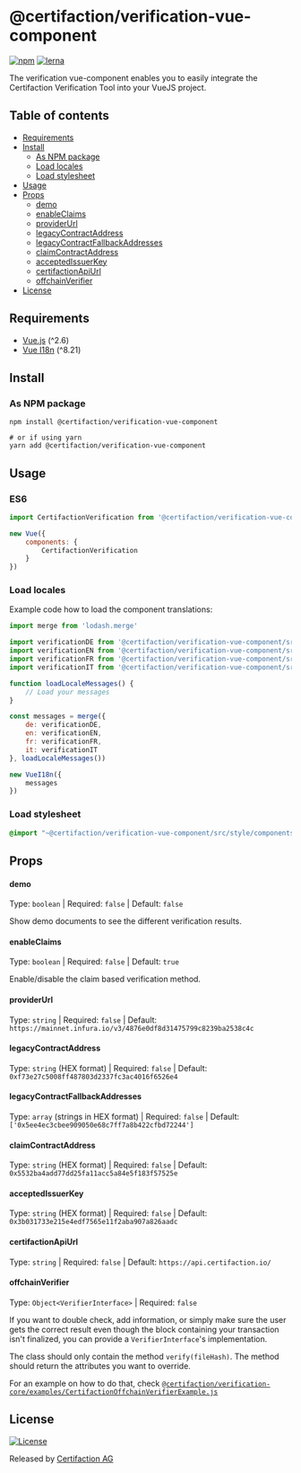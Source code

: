 # @certifaction/verification-vue-component

[![npm][npm]][npm-url]
[![lerna][lerna]][lerna-url]

The verification vue-component enables you to easily integrate the Certifaction Verification Tool into your VueJS project.

## Table of contents

* [Requirements](#requirements)
* [Install](#install)
    * [As NPM package](#as-npm-package)
    * [Load locales](#load-locales)
    * [Load stylesheet](#load-stylesheet)
* [Usage](#usage)
* [Props](#props)
    * [demo](#demo)
    * [enableClaims](#enableClaims)
    * [providerUrl](#providerUrl)
    * [legacyContractAddress](#legacyContractAddress)
    * [legacyContractFallbackAddresses](#legacyContractFallbackAddresses)
    * [claimContractAddress](#claimContractAddress)
    * [acceptedIssuerKey](#acceptedIssuerKey)
    * [certifactionApiUrl](#certifactionApiUrl)
    * [offchainVerifier](#offchainVerifier)
* [License](#license)

## Requirements

* [Vue.js](https://vuejs.org/) (^2.6)
* [Vue I18n](https://kazupon.github.io/vue-i18n/) (^8.21)

## Install

### As NPM package

```shell script
npm install @certifaction/verification-vue-component

# or if using yarn
yarn add @certifaction/verification-vue-component
```

## Usage

### ES6

```js
import CertifactionVerification from '@certifaction/verification-vue-component'

new Vue({
    components: {
        CertifactionVerification
    }
})
```

### Load locales

Example code how to load the component translations:

```js
import merge from 'lodash.merge'

import verificationDE from '@certifaction/verification-vue-component/src/locales/de.json'
import verificationEN from '@certifaction/verification-vue-component/src/locales/en.json'
import verificationFR from '@certifaction/verification-vue-component/src/locales/fr.json'
import verificationIT from '@certifaction/verification-vue-component/src/locales/it.json'

function loadLocaleMessages() {
    // Load your messages
}

const messages = merge({
    de: verificationDE,
    en: verificationEN,
    fr: verificationFR,
    it: verificationIT
}, loadLocaleMessages())

new VueI18n({
    messages
})
```

### Load stylesheet

```scss
@import "~@certifaction/verification-vue-component/src/style/components/certifaction_verification";
```

## Props

#### demo

Type: `boolean` | Required: `false` | Default: `false`

Show demo documents to see the different verification results.

#### enableClaims

Type: `boolean` | Required: `false` | Default: `true`

Enable/disable the claim based verification method.

#### providerUrl

Type: `string` | Required: `false` | Default: `https://mainnet.infura.io/v3/4876e0df8d31475799c8239ba2538c4c`

#### legacyContractAddress

Type: `string` (HEX format) | Required: `false` | Default: `0xf73e27c5008ff487803d2337fc3ac4016f6526e4`

#### legacyContractFallbackAddresses

Type: `array` (strings in HEX format) | Required: `false` | Default: `['0x5ee4ec3cbee909050e68c7ff7a8b422cfbd72244']`

#### claimContractAddress

Type: `string` (HEX format) | Required: `false` | Default: `0x5532ba4add77dd25fa11acc5a84e5f183f57525e`

#### acceptedIssuerKey

Type: `string` (HEX format) | Required: `false` | Default: `0x3b031733e215e4edf7565e11f2aba907a826aadc`

#### certifactionApiUrl

Type: `string` | Required: `false` | Default: `https://api.certifaction.io/`

#### offchainVerifier

Type: `Object<VerifierInterface>` | Required: `false` 

If you want to double check, add information, or simply make sure the user gets the correct result even though the block containing your transaction isn't finalized, you can provide a `VerifierInterface`'s implementation.

The class should only contain the method `verify(fileHash)`. The method should return the attributes you want to override.

For an example on how to do that, check [`@certifaction/verification-core/examples/CertifactionOffchainVerifierExample.js`](https://github.com/certifaction/verification/blob/master/packages/verification-core/examples/CertifactionOffchainVerifierExample.js)

## License

[![License](https://img.shields.io/badge/license-MIT-blue.svg)](https://github.com/certifaction/verification/blob/master/LICENSE)

Released by [Certifaction AG](https://certifaction.com)

[npm]: https://img.shields.io/npm/v/@certifaction/verification-vue-component.svg
[npm-url]: https://www.npmjs.com/package/@certifaction/verification-vue-component
[lerna]: https://img.shields.io/badge/maintained%20with-lerna-cc00ff.svg
[lerna-url]: https://lerna.js.org/
